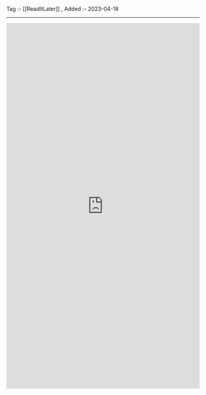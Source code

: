 Tag :- [[ReadItLater]] , 
Added :- 2023-04-18

-----
<iframe src="https://www.linkedin.com/embed/feed/update/urn:li:share:7023616796121292801" height="955" width="504" frameborder="0" allowfullscreen="" title="Embedded post"></iframe>